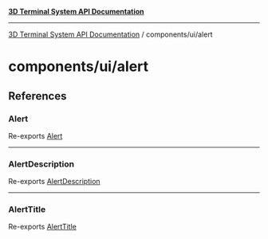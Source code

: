 [**3D Terminal System API Documentation**](../../../README.md)

***

[3D Terminal System API Documentation](../../../README.md) / components/ui/alert

# components/ui/alert

## References

### Alert

Re-exports [Alert](variables/Alert.md)

***

### AlertDescription

Re-exports [AlertDescription](variables/AlertDescription.md)

***

### AlertTitle

Re-exports [AlertTitle](variables/AlertTitle.md)
